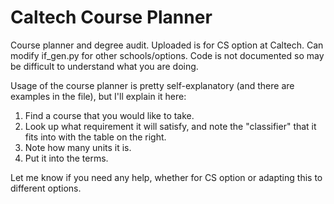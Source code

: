 # Caltech Course Planner
Course planner and degree audit. Uploaded is for CS option at Caltech. Can modify if_gen.py for other schools/options. Code is not documented so may be difficult to understand what you are doing.

Usage of the course planner is pretty self-explanatory (and there are examples in the file), but I'll explain it here:
  1. Find a course that you would like to take.
  2. Look up what requirement it will satisfy, and note the "classifier" that it fits into with the table on the right.
  3. Note how many units it is.
  4. Put it into the terms.

Let me know if you need any help, whether for CS option or adapting this to different options.
